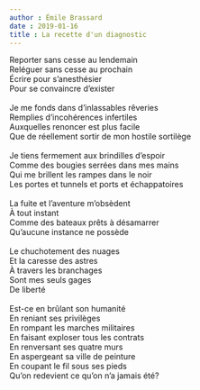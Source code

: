 ```yaml
---
author : Émile Brassard
date : 2019-01-16
title : La recette d'un diagnostic
---
```


Reporter sans cesse au lendemain\
Reléguer sans cesse au prochain\
Écrire pour s’anesthésier\
Pour se convaincre d’exister\
\
Je me fonds dans d’inlassables rêveries\
Remplies d’incohérences infertiles\
Auxquelles renoncer est plus facile\
Que de réellement sortir de mon hostile sortilège\
\
Je tiens fermement aux brindilles d’espoir\
Comme des bougies serrées dans mes mains\
Qui me brillent les rampes dans le noir\
Les portes et tunnels et ports et échappatoires\
\
La fuite et l’aventure m’obsèdent\
À tout instant\
Comme des bateaux prêts à désamarrer\
Qu’aucune instance ne possède\
\
Le chuchotement des nuages\
Et la caresse des astres\
À travers les branchages\
Sont mes seuls gages\
De liberté\
\
Est-ce en brûlant son humanité\
En reniant ses privilèges\
En rompant les marches militaires\
En faisant exploser tous les contrats\
En renversant ses quatre murs\
En aspergeant sa ville de peinture\
En coupant le fil sous ses pieds\
Qu’on redevient ce qu’on n’a jamais été?
